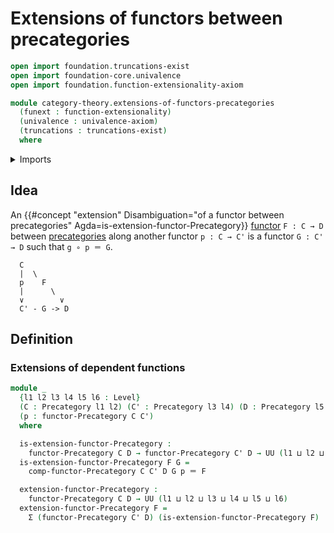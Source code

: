 # Extensions of functors between precategories

```agda
open import foundation.truncations-exist
open import foundation-core.univalence
open import foundation.function-extensionality-axiom

module category-theory.extensions-of-functors-precategories
  (funext : function-extensionality)
  (univalence : univalence-axiom)
  (truncations : truncations-exist)
  where
```

<details><summary>Imports</summary>

```agda
open import category-theory.functors-precategories funext univalence truncations
open import category-theory.precategories funext univalence truncations

open import foundation.dependent-pair-types
open import foundation.identity-types funext
open import foundation.universe-levels
```

</details>

## Idea

An
{{#concept "extension" Disambiguation="of a functor between precategories" Agda=is-extension-functor-Precategory}}
[functor](category-theory.functors-precategories.md) `F : C → D` between
[precategories](category-theory.precategories.md) along another functor
`p : C → C'` is a functor `G : C' → D` such that `g ∘ p ＝ G`.

```text
  C
  |  \
  p    F
  |      \
  ∨        ∨
  C' - G -> D
```

## Definition

### Extensions of dependent functions

```agda
module _
  {l1 l2 l3 l4 l5 l6 : Level}
  (C : Precategory l1 l2) (C' : Precategory l3 l4) (D : Precategory l5 l6)
  (p : functor-Precategory C C')
  where

  is-extension-functor-Precategory :
    functor-Precategory C D → functor-Precategory C' D → UU (l1 ⊔ l2 ⊔ l5 ⊔ l6)
  is-extension-functor-Precategory F G =
    comp-functor-Precategory C C' D G p ＝ F

  extension-functor-Precategory :
    functor-Precategory C D → UU (l1 ⊔ l2 ⊔ l3 ⊔ l4 ⊔ l5 ⊔ l6)
  extension-functor-Precategory F =
    Σ (functor-Precategory C' D) (is-extension-functor-Precategory F)
```
